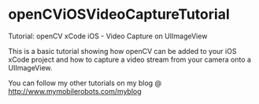 openCViOSVideoCaptureTutorial
=============================

Tutorial: openCV xCode iOS - Video Capture on UIImageView

This is a basic tutorial showing how openCV can be added to your iOS xCode project and how to capture a video stream from your camera onto a UIImageView.

You can follow my other tutorials on my blog @ http://www.mymobilerobots.com/myblog
